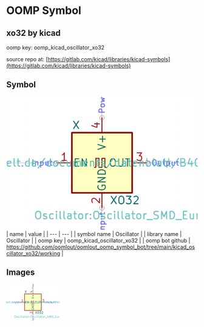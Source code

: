 # OOMP Symbol  
## xo32  by kicad  
  
oomp key: oomp_kicad_oscillator_xo32  
  
source repo at: [https://gitlab.com/kicad/libraries/kicad-symbols](https://gitlab.com/kicad/libraries/kicad-symbols)  
## Symbol  
  
[![working.png](working_600.png)](working.png)  
| name | value | 
| --- | --- | 
| symbol name | Oscillator | 
| library name | Oscillator | 
| oomp key | oomp_kicad_oscillator_xo32 | 
| oomp bot github | https://github.com/oomlout/oomlout_oomp_symbol_bot/tree/main/kicad_oscillator_xo32/working | 
## Images  
  
[![working.png](working_140.png)](working.png)  
